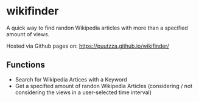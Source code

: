 # wikifinder

A quick way to find randon Wikipedia articles with more than a specified amount of views.

Hosted via Github pages on: https://puutzza.github.io/wikifinder/

## Functions
- Search for Wikipedia Artices with a Keyword
- Get a specified amount of randon Wikipedia Articles (considering / not considering the views in a user-selected time interval)
